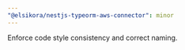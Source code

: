 ```yaml
---
"@elsikora/nestjs-typeorm-aws-connector": minor
---
```


Enforce code style consistency and correct naming.
